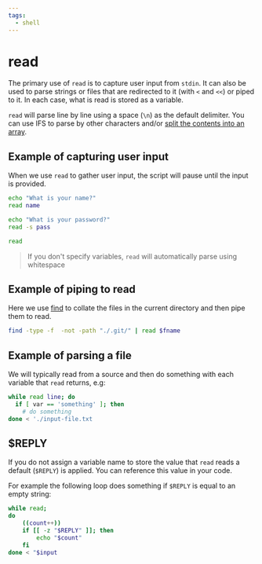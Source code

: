 ```yaml
---
tags:
  - shell
---
```


# read

The primary use of `read` is to capture user input from `stdin`. It can also be
used to parse strings or files that are redirected to it (with `<` and `<<`) or
piped to it. In each case, what is read is stored as a variable.

`read` will parse line by line using a space (`\n`) as the default delimiter.
You can use IFS to parse by other characters and/or
[split the contents into an array](Split_into_array.md).

## Example of capturing user input

When we use `read` to gather user input, the script will pause until the input
is provided.

```bash
echo "What is your name?"
read name

echo "What is your password?"
read -s pass

read

```

> If you don't specify variables, `read` will automatically parse using
> whitespace

## Example of piping to read

Here we use [find](Find.md) to collate the files in
the current directory and then pipe them to read.

```bash
find -type -f  -not -path "./.git/" | read $fname
```

## Example of parsing a file

We will typically read from a source and then do something with each variable
that `read` returns, e.g:

```bash
while read line; do
  if [ var == 'something' ]; then
    # do something
done < './input-file.txt
```

## $REPLY

If you do not assign a variable name to store the value that `read` reads a
default (`$REPLY`) is applied. You can reference this value in your code.

For example the following loop does something if `$REPLY` is equal to an empty
string:

```bash
while read;
do
    ((count++))
    if [[ -z "$REPLY" ]]; then
        echo "$count"
    fi
done < "$input
```
